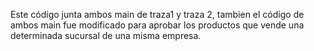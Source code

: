Este código junta ambos main de traza1 y traza 2, tambien el código de ambos main fue modificado para aprobar los productos que vende una determinada sucursal de una misma empresa.
